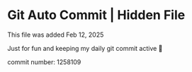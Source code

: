 # Git Auto Commit | Hidden File

This file was added Feb 12, 2025

Just for fun and keeping my daily git commit active 🤪

commit number: 1258109
